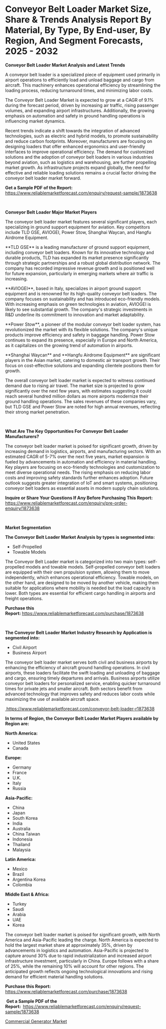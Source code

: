 <p><h1>Conveyor Belt Loader Market Size, Share & Trends Analysis Report By Material, By Type, By End-user, By Region, And Segment Forecasts, 2025 - 2032</h1></p><p><strong>Conveyor Belt Loader Market Analysis and Latest Trends</strong></p>
<p><p>A conveyor belt loader is a specialized piece of equipment used primarily in airport operations to efficiently load and unload baggage and cargo from aircraft. This machinery enhances operational efficiency by streamlining the loading process, reducing turnaround times, and minimizing labor costs. </p><p>The Conveyor Belt Loader Market is expected to grow at a CAGR of 9.1% during the forecast period, driven by increasing air traffic, rising passenger volumes, and expanding airport infrastructures. Additionally, the growing emphasis on automation and safety in ground handling operations is influencing market dynamics. </p><p>Recent trends indicate a shift towards the integration of advanced technologies, such as electric and hybrid models, to promote sustainability and reduce carbon footprints. Moreover, manufacturers are focusing on designing loaders that offer enhanced ergonomics and user-friendly interfaces to improve operational efficiency. The demand for customized solutions and the adoption of conveyor belt loaders in various industries beyond aviation, such as logistics and warehousing, are further propelling market growth. As infrastructure projects expand globally, the need for effective and reliable loading solutions remains a crucial factor driving the conveyor belt loader market forward.</p></p>
<p><strong>Get a Sample PDF of the Report:&nbsp;</strong> <a href="https://www.reliablemarketforecast.com/enquiry/request-sample/1873638?utm_campaign=2219&utm_medium=2&utm_source=Github&utm_content=ia&utm_term=16022025&utm_id=conveyor-belt-loader">https://www.reliablemarketforecast.com/enquiry/request-sample/1873638</a></p>
<p>&nbsp;</p>
<p><strong>Conveyor Belt Loader Major Market Players</strong></p>
<p><p>The conveyor belt loader market features several significant players, each specializing in ground support equipment for aviation. Key competitors include TLD GSE, AVIOGEI, Power Stow, Shanghai Waycan, and Hangfu Airdrome Equipment.</p><p>**TLD GSE** is a leading manufacturer of ground support equipment, including conveyor belt loaders. Known for its innovative technology and durable products, TLD has expanded its market presence significantly through strategic partnerships and a robust global distribution network. The company has recorded impressive revenue growth and is positioned well for future expansion, particularly in emerging markets where air traffic is increasing.</p><p>**AVIOGEI**, based in Italy, specializes in airport ground support equipment and is renowned for its high-quality conveyor belt loaders. The company focuses on sustainability and has introduced eco-friendly models. With increasing emphasis on green technologies in aviation, AVIOGEI is likely to see substantial growth. The company's strategic investments in R&D underline its commitment to innovation and market adaptability.</p><p>**Power Stow**, a pioneer of the modular conveyor belt loader system, has revolutionized the market with its flexible solutions. The company's unique products improve efficiency and safety in baggage handling. Power Stow continues to expand its presence, especially in Europe and North America, as it capitalizes on the growing trend of automation in airports.</p><p>**Shanghai Waycan** and **Hangfu Airdrome Equipment** are significant players in the Asian market, catering to domestic air transport growth. Their focus on cost-effective solutions and expanding clientele positions them for growth.</p><p>The overall conveyor belt loader market is expected to witness continued demand due to rising air travel. The market size is projected to grow significantly over the next few years, with estimates suggesting it could reach several hundred million dollars as more airports modernize their ground handling operations. The sales revenues of these companies vary, but TLD GSE and Power Stow are noted for high annual revenues, reflecting their strong market penetration.</p></p>
<p>&nbsp;</p>
<p><strong>What Are The Key Opportunities For Conveyor Belt Loader Manufacturers?</strong></p>
<p><p>The conveyor belt loader market is poised for significant growth, driven by increasing demand in logistics, airports, and manufacturing sectors. With an estimated CAGR of 5-7% over the next five years, market expansion is fueled by advancements in automation and efficiency in material handling. Key players are focusing on eco-friendly technologies and customization to meet diverse operational needs. The rising emphasis on reducing labor costs and improving safety standards further enhances adoption. Future outlook suggests greater integration of IoT and smart systems, positioning conveyor belt loaders as essential assets in modern supply chain solutions.</p></p>
<p><strong>Inquire or Share Your Questions If Any Before Purchasing This Report:</strong> <a href="https://www.reliablemarketforecast.com/enquiry/pre-order-enquiry/1873638?utm_campaign=2219&utm_medium=2&utm_source=Github&utm_content=ia&utm_term=16022025&utm_id=conveyor-belt-loader">https://www.reliablemarketforecast.com/enquiry/pre-order-enquiry/1873638</a></p>
<p>&nbsp;</p>
<p><strong>Market Segmentation</strong></p>
<p><strong>The Conveyor Belt Loader Market Analysis by types is segmented into:</strong></p>
<p><ul><li>Self-Propelled</li><li>Towable Models</li></ul></p>
<p><p>The Conveyor Belt Loader market is categorized into two main types: self-propelled models and towable models. Self-propelled conveyor belt loaders are equipped with their own propulsion system, allowing them to move independently, which enhances operational efficiency. Towable models, on the other hand, are designed to be moved by another vehicle, making them suitable for applications where mobility is needed but the load capacity is lower. Both types are essential for efficient cargo handling in airports and freight operations.</p></p>
<p><strong>Purchase this Report:&nbsp;</strong><a href="https://www.reliablemarketforecast.com/purchase/1873638?utm_campaign=2219&utm_medium=2&utm_source=Github&utm_content=ia&utm_term=16022025&utm_id=conveyor-belt-loader">https://www.reliablemarketforecast.com/purchase/1873638</a></p>
<p>&nbsp;</p>
<p><strong>The Conveyor Belt Loader Market Industry Research by Application is segmented into:</strong></p>
<p><ul><li>Civil Airport</li><li>Business Airport</li></ul></p>
<p><p>The conveyor belt loader market serves both civil and business airports by enhancing the efficiency of aircraft ground handling operations. In civil airports, these loaders facilitate the swift loading and unloading of baggage and cargo, ensuring timely departures and arrivals. Business airports utilize conveyor belt loaders for personalized service, enabling quicker turnaround times for private jets and smaller aircraft. Both sectors benefit from advanced technology that improves safety and reduces labor costs while maximizing the use of available aircraft space.</p></p>
<p><a href="https://www.reliablemarketforecast.com/conveyor-belt-loader-r1873638?utm_campaign=2219&utm_medium=2&utm_source=Github&utm_content=ia&utm_term=16022025&utm_id=conveyor-belt-loader">&nbsp;https://www.reliablemarketforecast.com/conveyor-belt-loader-r1873638</a></p>
<p><strong>In terms of Region, the Conveyor Belt Loader Market Players available by Region are:</strong></p>
<p>
    <p> <strong> North America: </strong>
        <ul>
            <li>United States</li>
            <li>Canada</li>
        </ul>
        </p> 
    <p> <strong> Europe: </strong>
        <ul>
            <li>Germany</li>
            <li>France</li>
            <li>U.K.</li>
            <li>Italy</li>
            <li>Russia</li>
        </ul>
        </p> 
    <p> <strong> Asia-Pacific: </strong>
        <ul>
            <li>China</li>
            <li>Japan</li>
            <li>South Korea</li>
            <li>India</li>
            <li>Australia</li>
            <li>China Taiwan</li>
            <li>Indonesia</li>
            <li>Thailand</li>
            <li>Malaysia</li>
        </ul>
        </p> 
    <p> <strong> Latin America: </strong>
        <ul>
            <li>Mexico</li>
            <li>Brazil</li>
            <li>Argentina Korea</li>
            <li>Colombia</li>
        </ul>
        </p> 
    <p> <strong> Middle East & Africa: </strong>
        <ul>
            <li>Turkey</li>
            <li>Saudi</li>
            <li>Arabia</li>
            <li>UAE</li>
            <li>Korea</li>
        </ul>
    </p>
    </p>
<p><p>The conveyor belt loader market is poised for significant growth, with North America and Asia-Pacific leading the charge. North America is expected to hold the largest market share at approximately 35%, driven by advancements in logistics and automation. Asia-Pacific is projected to capture around 30% due to rapid industrialization and increased airport infrastructure investment, particularly in China. Europe follows with a share of 25%, while the remaining 10% will account for other regions. The anticipated growth reflects ongoing technological innovations and rising demand for efficient material handling solutions.</p></p>
<p><strong>Purchase this Report: </strong><a href="https://www.reliablemarketforecast.com/purchase/1873638?utm_campaign=2219&utm_medium=2&utm_source=Github&utm_content=ia&utm_term=16022025&utm_id=conveyor-belt-loader">https://www.reliablemarketforecast.com/purchase/1873638</a></p>
<p>&nbsp;<strong>Get a Sample PDF of the Report:&nbsp;&nbsp;</strong><a href="https://www.reliablemarketforecast.com/enquiry/request-sample/1873638?utm_campaign=2219&utm_medium=2&utm_source=Github&utm_content=ia&utm_term=16022025&utm_id=conveyor-belt-loader">https://www.reliablemarketforecast.com/enquiry/request-sample/1873638</a></p>
<p><strong></strong></p>
<p><p><a href="https://github.com/suleimannichelle7/Market-Research-Report-List-1/blob/main/commercial-generator-market.md?utm_campaign=2219&utm_medium=2&utm_source=Github&utm_content=ia&utm_term=16022025&utm_id=conveyor-belt-loader">Commercial Generator Market</a></p></p>